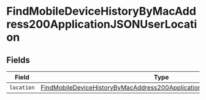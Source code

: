 # FindMobileDeviceHistoryByMacAddress200ApplicationJSONUserLocation


## Fields

| Field                                                                                                                                                                             | Type                                                                                                                                                                              | Required                                                                                                                                                                          | Description                                                                                                                                                                       |
| --------------------------------------------------------------------------------------------------------------------------------------------------------------------------------- | --------------------------------------------------------------------------------------------------------------------------------------------------------------------------------- | --------------------------------------------------------------------------------------------------------------------------------------------------------------------------------- | --------------------------------------------------------------------------------------------------------------------------------------------------------------------------------- |
| `location`                                                                                                                                                                        | [FindMobileDeviceHistoryByMacAddress200ApplicationJSONUserLocationLocation](../../models/operations/findmobiledevicehistorybymacaddress200applicationjsonuserlocationlocation.md) | :heavy_minus_sign:                                                                                                                                                                | N/A                                                                                                                                                                               |